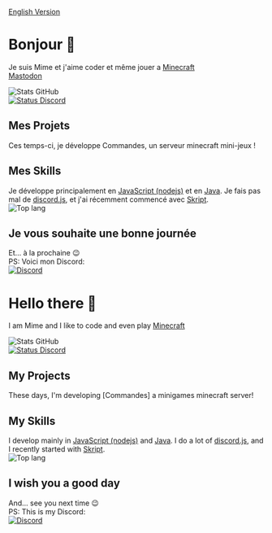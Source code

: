 [English Version](#hello-there-)

# Bonjour 👋

Je suis Mime et j'aime coder et même jouer a [Minecraft](https://minecraft.net)  
<a rel="me" href="https://mastouille.fr/@mime4x">Mastodon</a>

![Stats GitHub](https://github-readme-stats.vercel.app/api?username=Mimexe&count_private=true&show_icons=true&include_all_commits=true&theme=dark&hide_border=true)  
[![Status Discord](https://lanyard.cnrad.dev/api/754038841001640099?theme=dark&animated=true&idleMessage=Actuellement%20en%20train%20de%20ne%20rien%20faire)](https://discord.com/users/754038841001640099)

## Mes Projets

Ces temps-ci, je développe Commandes, un serveur minecraft mini-jeux !

## Mes Skills

Je développe principalement en [JavaScript (nodejs)](https://nodejs.org/fr/) et en [Java](https://java.com).
Je fais pas mal de [discord.js](https://discord.js.org), et j'ai récemment commencé avec [Skript](https://skript-mc.fr).  
![Top lang](https://github-readme-stats.vercel.app/api/top-langs/?username=Mimexe&langs_count=10&theme=dark&layout=compact&hide_border=true)  

## Je vous souhaite une bonne journée

Et... à la prochaine 😉  
PS: Voici mon Discord:  
[![Discord](https://discord.com/api/guilds/994618544882995340/embed.png?style=banner3)](https://discord.gg/rpbz5UKHZq)

# Hello there 👋

I am Mime and I like to code and even play [Minecraft](https://minecraft.net)

![Stats GitHub](https://github-readme-stats.vercel.app/api?username=Mimexe&count_private=true&show_icons=true&include_all_commits=true&theme=dark&hide_border=true)  
[![Status Discord](https://lanyard.cnrad.dev/api/754038841001640099?theme=dark&animated=true&idleMessage=Doing%20nothing)](https://discord.com/users/754038841001640099)

## My Projects

These days, I'm developing [Commandes] a minigames minecraft server!

## My Skills

I develop mainly in [JavaScript (nodejs)](https://nodejs.org/en/) and [Java](https://java.com).
I do a lot of [discord.js](https://discord.js.org), and I recently started with [Skript](https://github.com/SkriptLang/Skript/releases).  
![Top lang](https://github-readme-stats.vercel.app/api/top-langs/?username=Mimexe&langs_count=10&theme=dark&layout=compact&hide_border=true)  

## I wish you a good day

And... see you next time 😉  
PS: This is my Discord:  
[![Discord](https://discord.com/api/guilds/994618544882995340/embed.png?style=banner3)](https://discord.gg/rpbz5UKHZq)
